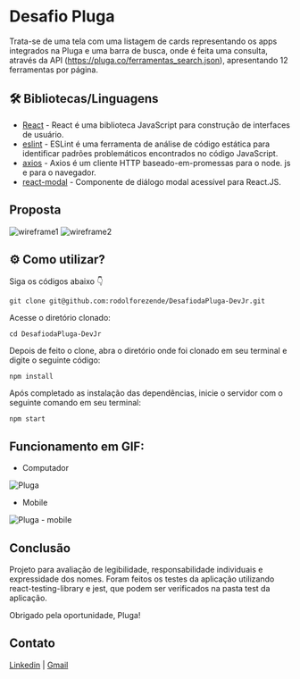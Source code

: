 # Desafio Pluga

Trata-se de uma tela com uma listagem de cards representando os apps integrados na Pluga e uma barra de busca, onde é feita uma consulta, através da API (https://pluga.co/ferramentas_search.json), apresentando 12 ferramentas por página.


## 🛠️ Bibliotecas/Linguagens
* [React](https://pt-br.reactjs.org/docs/getting-started.html) - React é uma biblioteca JavaScript para construção de interfaces de usuário.
* [eslint](https://eslint.org/) - ESLint é uma ferramenta de análise de código estática para identificar padrões problemáticos encontrados no código JavaScript.
* [axios](https://axios-http.com/docs/intro) - Axios é um cliente HTTP baseado-em-promessas para o node. js e para o navegador.
* [react-modal](https://www.npmjs.com/package/react-modal) - Componente de diálogo modal acessível para React.JS.

## Proposta

![wireframe1](https://user-images.githubusercontent.com/8314971/147878155-4a436152-d037-4eb5-88e6-15fa1de8c686.png)
![wireframe2](https://user-images.githubusercontent.com/8314971/147878161-02e4f7b2-0f54-4370-8e61-b244f823de56.png)


## ⚙️ Como utilizar?

Siga os códigos abaixo 👇 

```
git clone git@github.com:rodolforezende/DesafiodaPluga-DevJr.git
```

Acesse o diretório clonado:

```
cd DesafiodaPluga-DevJr
```

Depois de feito o clone, abra o diretório onde foi clonado em seu terminal e digite o seguinte código:

```
npm install
```

Após completado as instalação das dependências, inicie o servidor com o seguinte comando em seu terminal:

```
npm start
```
## Funcionamento em GIF:

- Computador

![Pluga](https://user-images.githubusercontent.com/8314971/147878724-726a3c64-cc55-46f3-ab7a-1c2cd5155d34.gif)

- Mobile

![Pluga - mobile](https://user-images.githubusercontent.com/8314971/147878729-cf9ddb98-1925-451b-909f-af577167f9e1.gif)
  
## Conclusão

Projeto para avaliação de legibilidade, responsabilidade individuais e expressidade dos nomes. 
Foram feitos os testes da aplicação utilizando react-testing-library e jest, que podem ser verificados na pasta test da aplicação.

Obrigado pela oportunidade, Pluga!

## Contato

<a href="https://www.linkedin.com/in/rodolfo-rezende/">Linkedin</a> | <a href="mailto:rodolforrcont@gmail.com">Gmail</a>

